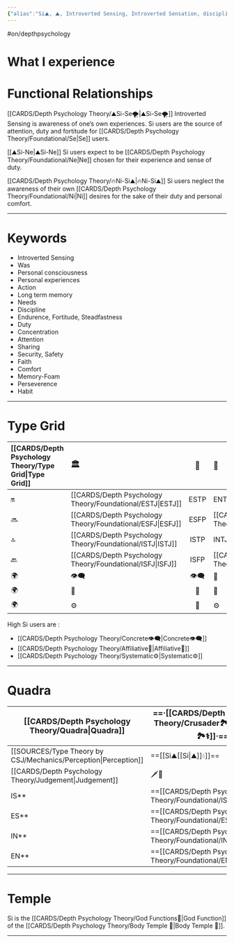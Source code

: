 ```yaml
---
{"alias":"Si⛰️, ⛰️, Introverted Sensing, Introverted Sensation, discipline, disciplined","i1":"[[Si⛰️]] I am a Hero🦸‍♂️, the savior of what I experience.","i2":"[[Si⛰️]] I am a Teen👦, gullible with what I experience.","i3":"[[Si⛰️]] I am a spoiled Child🥳, tyrannical with what I experience.","i4":"[[Si⛰️]] I am an Infant😨, afraid of & prideful with what I experience.","i5":"[[Si⛰️]] I am a Nemesis😟, uncertain and worried of what I experience.","i6":"[[Si⛰️]] I am a Critic🤔, cynical with what I experience.","i7":"[[Si⛰️]] I am a Trickster🤡, foolish with what I experience.","i8":"[[Si⛰️]] I am a Demon😈, I don't care / hate what I experience.","m1":" I am a Warrior👨‍🚒, responsible with what I experience.","m2":" I am a Parent🤨, skeptical of what I experience.","m3":" I am a Child👼, humble with what I experience.","m4":" I am a King👑, faithful / brave with what I experience.","m5":" I am an  Ally🛡️, certain of what I experience.","m6":"“ I am a Sage🧙, wise with what I experience.\"","m7":" I am the Master💎, brilliant with what I experience.","m8":" I am the Angel😇, filled with love for what I experience.","dg-publish":true,"permalink":"/cards/depth-psychology-theory/foundational/si/","dgPassFrontmatter":true,"created":"2022-12-27T21:21:32.893+01:00","updated":"2023-05-26T18:10:47.092+02:00"}
---
```


#on/depthpsychology 

#  What I experience

# Functional Relationships 
[[CARDS/Depth Psychology Theory/⛰️Si-Se🌪️\|⛰️Si-Se🌪️]]
Introverted Sensing is awareness of one’s own experiences. Si users are the source of attention, duty and fortitude for [[CARDS/Depth Psychology Theory/Foundational/Se\|Se]] users.

[[⛰️Si-Ne\|⛰️Si-Ne]]
Si users expect to be [[CARDS/Depth Psychology Theory/Foundational/Ne\|Ne]] chosen for their experience and sense of duty. 

[[CARDS/Depth Psychology Theory/🔥Ni-Si⛰️\|🔥Ni-Si⛰️]]
Si users neglect the awareness of their own [[CARDS/Depth Psychology Theory/Foundational/Ni\|Ni]] desires for the sake of their duty and personal comfort. 

--- 
# Keywords
- Introverted Sensing
- Was
- Personal consciousness
- Personal experiences
- Action
- Long term memory
- Needs
- Discipline
- Endurence, Fortitude, Steadfastness
- Duty
- Concentration
- Attention
- Sharing
- Security, Safety
- Faith
- Comfort
- Memory-Foam
- Perseverence
- Habit  
--- 
# Type Grid 
| [[CARDS/Depth Psychology Theory/Type Grid\|Type Grid]]         | <font size="4"> 🏛️</font> | <font size="4"> 🧰</font> | <font size="4"> 🔮</font> | <font size="4"> 🦄</font> | 💬 |💬| 💬 |
|:--------------------- |:------------------------- |:-------------------------:|:------------------------------------------------ |:------------------------- |:--------------------------- |:--------------------------- |:--------------------------- |
| 🔛                    | [[CARDS/Depth Psychology Theory/Foundational/ESTJ\|ESTJ]]                      |           ESTP            | ENTJ                                             | ENFJ                      | ➡️                          | 👋                          | 🏆                          |
| 🔜                    | [[CARDS/Depth Psychology Theory/Foundational/ESFJ\|ESFJ]]                      |    ESFP |[[CARDS/Depth Psychology Theory/Foundational/ENTP\|ENTP]]| [[CARDS/Depth Psychology Theory/Foundational/ENFP\|ENFP]]                      | ↪️                          | 👋                          | 🏃‍♂️                       |
| 🔝    | [[CARDS/Depth Psychology Theory/Foundational/ISTJ\|ISTJ]]                      |           ISTP            | INTJ| INFJ| 🧘‍♂️ | 🏃‍♂️ | 🔙 | 
| 🔙                    | [[CARDS/Depth Psychology Theory/Foundational/ISFJ\|ISFJ]]        |           ISFP            | [[CARDS/Depth Psychology Theory/Foundational/INTP\|INTP]]| [[CARDS/Depth Psychology Theory/Foundational/INFP\|INFP]]                      | ↪️                          | 🧘‍♂️                       | 🏆                          |
|🌍 | 👁️‍🗨️                     |           👁️‍🗨️           | 🧲                                               | 🧲                        |                             |                             |                             |
| 🌍 | 🐜                        |            🦊             | 🦊                                               | 🐜                        |                             |                             |                             |
|🌍| ⚙️                        |            👀             | ⚙️                                               | 👀                        |                             |                             |                             |

High Si users are : 
- [[CARDS/Depth Psychology Theory/Concrete👁️‍🗨️\|Concrete👁️‍🗨️]] 
- [[CARDS/Depth Psychology Theory/Affiliative🐜\|Affiliative🐜]] 
- [[CARDS/Depth Psychology Theory/Systematic⚙️\|Systematic⚙️]] 

---
# Quadra 
| <font size="4"> [[CARDS/Depth Psychology Theory/Quadra\|Quadra]]</font>| <font size="4"> ==·[[CARDS/Depth Psychology Theory/Crusader🏞️⚕️\|Crusader🏞️⚕️]]·==</font> | <font size="4"> ·Templar·</font> | <font size="4"> ·Wayfarer·</font> | <font size="4"> ==·[[CARDS/Depth Psychology Theory/Philosopher⚖️🏞️\|Philosopher⚖️🏞️]]·==</font> |
| -------------- | ------------------------- | ------------------------ | ------------------------ | ------------------------- |
| [[SOURCES/Type Theory by CSJ/Mechanics/Perception\|Perception]] | ==[[Si⛰️\[[Si\|⛰️]]💧]]== | 🔥🌪️ | 🔥🌪️ | ==[[Si⛰️\[[Si\|⛰️]]💧]]== |
| [[CARDS/Depth Psychology Theory/Judgement\|Judgement]]  | 🗡️💉  | 🗡️💉 | 🧭🏹 |🧭🏹   |
| IS**             | ==[[CARDS/Depth Psychology Theory/Foundational/ISFJ\|ISFJ]]==                  | ISTP            | ISFP              | ==[[CARDS/Depth Psychology Theory/Foundational/ISTJ\|ISTJ]]==                  |
| ES**             | ==[[CARDS/Depth Psychology Theory/Foundational/ESFJ\|ESFJ]]==                  | ESTP              | ESFP               | ==[[CARDS/Depth Psychology Theory/Foundational/ESTJ\|ESTJ]]==                  |
| IN**             | ==[[CARDS/Depth Psychology Theory/Foundational/INTP\|INTP]]==                  | INFJ               | INTJ             | ==[[CARDS/Depth Psychology Theory/Foundational/INFP\|INFP]]==                  |
| EN**             | ==[[CARDS/Depth Psychology Theory/Foundational/ENTP\|ENTP]]==                  | ENFJ              | ENTJ              | ==[[CARDS/Depth Psychology Theory/Foundational/ENFP\|ENFP]]==                  |

---
# Temple 
Si is the [[CARDS/Depth Psychology Theory/God Functions🙏\|God Function]] of the [[CARDS/Depth Psychology Theory/Body Temple 🌳\|Body Temple 🌳]]. 

---

